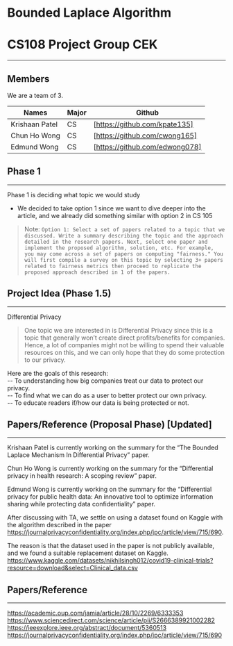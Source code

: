 # Bounded Laplace Algorithm
# CS108 Project Group CEK 

-------------------------
## Members

We are a team of 3.

| Names | Major | Github 
| ------ | ------ |------ |
| Krishaan Patel| CS|[https://github.com/kpate135]|
| Chun Ho Wong | CS| [https://github.com/cwong165] |
| Edmund Wong |CS| [https://github.com/edwong078]|
## Phase 1
--------------------------------
Phase 1 is deciding what topic we would study


- We decided to take option 1 since we want to dive deeper into the article, and we already did something similar with option 2 in CS 105
> Note: `Option 1: Select a set of papers related to a topic that we discussed. Write a summary describing the topic and the approach detailed in the research papers. Next, select one paper and implement the proposed algorithm, solution, etc. For example, you may come across a set of papers on computing "fairness." You will first compile a survey on this topic by selecting 3+ papers related to fairness metrics then proceed to replicate the proposed approach described in 1 of the papers. `

## Project Idea (Phase 1.5)
--------------------------------
Differential Privacy <br />

>One topic we are interested in is Differential Privacy since this is a topic that generally won’t create direct profits/benefits for companies. Hence, a lot of companies might not be willing to spend their valuable resources on this, and we can only hope that they do some protection to our privacy.  <br />


Here are the goals of this research: <br />
-- To understanding how big companies treat our data to protect our privacy. <br />
-- To find what we can do as a user to better protect our own privacy. <br />
-- To educate readers if/how our data is being protected or not. <br />

## Papers/Reference (Proposal Phase)  [Updated]
--------------------------------

Krishaan Patel is currently working on the summary for the “The Bounded Laplace Mechanism In Differential Privacy” paper.<br />

Chun Ho Wong is currently working on the summary for the “Differential privacy in health research: A scoping review” paper.<br />

Edmund Wong is currently working on the summary for the “Differential privacy for public health data: An innovative tool to optimize information sharing while protecting data confidentiality” paper.<br />

After discussing with TA, we settle on using a dataset found on Kaggle with the algorithm described in the paper https://journalprivacyconfidentiality.org/index.php/jpc/article/view/715/690.  <br />

The reason is that the dataset used in the paper is not publicly available, and we found a suitable replacement dataset on Kaggle.<br />
https://www.kaggle.com/datasets/nikhilsingh012/covid19-clinical-trials?resource=download&select=Clinical_data.csv
## Papers/Reference
--------------------------------
https://academic.oup.com/jamia/article/28/10/2269/6333353 <br />
https://www.sciencedirect.com/science/article/pii/S2666389921002282 <br />
https://ieeexplore.ieee.org/abstract/document/5360513  <br />
https://journalprivacyconfidentiality.org/index.php/jpc/article/view/715/690 <br />




